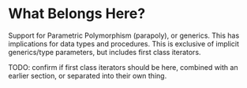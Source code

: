 # What Belongs Here?

Support for Parametric Polymorphism (parapoly), or generics. This has
implications for data types and procedures. This is exclusive of implicit
generics/type parameters, but includes first class iterators.

TODO: confirm if first class iterators should be here, combined with an earlier
      section, or separated into their own thing.
